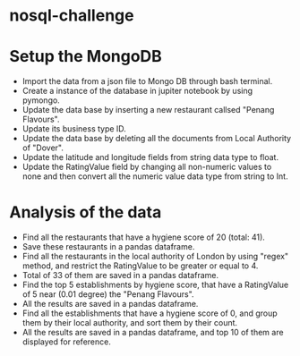 # nosql-challenge

# Setup the MongoDB
* Import the data from a json file to Mongo DB through bash terminal.
* Create a instance of the database in jupiter notebook by using pymongo.
* Update the data base by inserting a new restaurant callsed "Penang Flavours".
* Update its business type ID.
* Update the data base by deleting all the documents from Local Authority of "Dover".
* Update the latitude and longitude fields from string data type to float.
* Update the RatingValue field by changing all non-numeric values to none and then convert all the numeric value data type from string to Int.

# Analysis of the data
* Find all the restaurants that have a hygiene score of 20 (total: 41).
* Save these restaurants in a pandas dataframe.
* Find all the restaurants in the local authority of London by using "regex" method, and restrict the RatingValue to be greater or equal to 4.
* Total of 33 of them are saved in a pandas dataframe.
* Find the top 5 establishments by hygiene score, that have a RatingValue of 5 near (0.01 degree) the "Penang Flavours".
* All the results are saved in a pandas dataframe.
* Find all the establishments that have a hygiene score of 0, and group them by their local authority, and sort them by their count.
* All the results are saved in a pandas dataframe, and top 10 of them are displayed for reference.